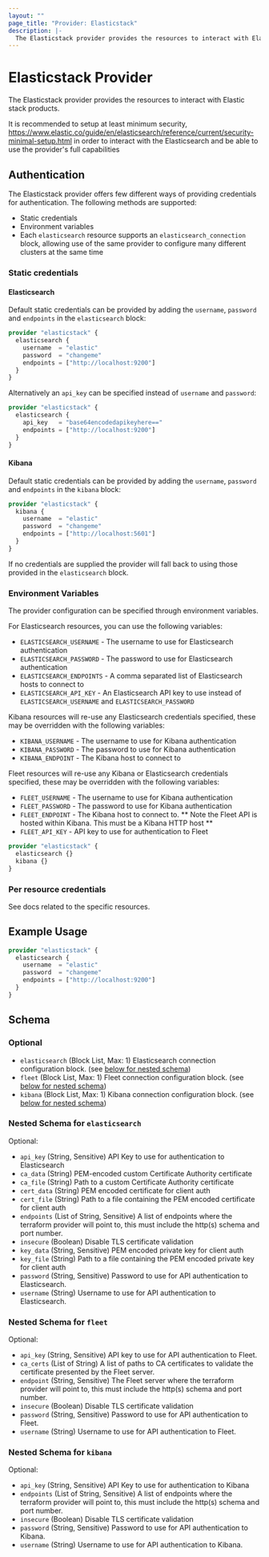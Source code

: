 ```yaml
---
layout: ""
page_title: "Provider: Elasticstack"
description: |-
  The Elasticstack provider provides the resources to interact with Elastic stack products.
---
```


# Elasticstack Provider

The Elasticstack provider provides the resources to interact with Elastic stack products.


It is recommended to setup at least minimum security, https://www.elastic.co/guide/en/elasticsearch/reference/current/security-minimal-setup.html
in order to interact with the Elasticsearch and be able to use the provider's full capabilities


## Authentication

The Elasticstack provider offers few different ways of providing credentials for authentication.
The following methods are supported:

* Static credentials
* Environment variables
* Each `elasticsearch` resource supports an `elasticsearch_connection` block, allowing use of the same provider to configure many different clusters at the same time


### Static credentials

#### Elasticsearch

Default static credentials can be provided by adding the `username`, `password` and `endpoints` in the `elasticsearch` block:

```terraform
provider "elasticstack" {
  elasticsearch {
    username  = "elastic"
    password  = "changeme"
    endpoints = ["http://localhost:9200"]
  }
}
```

Alternatively an `api_key` can be specified instead of `username` and `password`:

```terraform
provider "elasticstack" {
  elasticsearch {
    api_key   = "base64encodedapikeyhere=="
    endpoints = ["http://localhost:9200"]
  }
}
```

#### Kibana

Default static credentials can be provided by adding the `username`, `password` and `endpoints` in the `kibana` block:

```terraform
provider "elasticstack" {
  kibana {
    username  = "elastic"
    password  = "changeme"
    endpoints = ["http://localhost:5601"]
  }
}
```

If no credentials are supplied the provider will fall back to using those provided in the `elasticsearch` block.

### Environment Variables

The provider configuration can be specified through environment variables.

For Elasticsearch resources, you can use the following variables:
- `ELASTICSEARCH_USERNAME` - The username to use for Elasticsearch authentication
- `ELASTICSEARCH_PASSWORD` - The password to use for Elasticsearch authentication
- `ELASTICSEARCH_ENDPOINTS` - A comma separated list of Elasticsearch hosts to connect to
- `ELASTICSEARCH_API_KEY` - An Elasticsearch API key to use instead of `ELASTICSEARCH_USERNAME` and `ELASTICSEARCH_PASSWORD`

Kibana resources will re-use any Elasticsearch credentials specified, these may be overridden with the following variables:
- `KIBANA_USERNAME` - The username to use for Kibana authentication
- `KIBANA_PASSWORD` - The password to use for Kibana authentication
- `KIBANA_ENDPOINT` - The Kibana host to connect to

Fleet resources will re-use any Kibana or Elasticsearch credentials specified, these may be overridden with the following variables:
- `FLEET_USERNAME` - The username to use for Kibana authentication
- `FLEET_PASSWORD` - The password to use for Kibana authentication
- `FLEET_ENDPOINT` - The Kibana host to connect to. ** Note the Fleet API is hosted within Kibana. This must be a Kibana HTTP host **
- `FLEET_API_KEY` - API key to use for authentication to Fleet

```terraform
provider "elasticstack" {
  elasticsearch {}
  kibana {}
}
```


### Per resource credentials

See docs related to the specific resources.


## Example Usage

```terraform
provider "elasticstack" {
  elasticsearch {
    username  = "elastic"
    password  = "changeme"
    endpoints = ["http://localhost:9200"]
  }
}
```

<!-- schema generated by tfplugindocs -->
## Schema

### Optional

- `elasticsearch` (Block List, Max: 1) Elasticsearch connection configuration block. (see [below for nested schema](#nestedblock--elasticsearch))
- `fleet` (Block List, Max: 1) Fleet connection configuration block. (see [below for nested schema](#nestedblock--fleet))
- `kibana` (Block List, Max: 1) Kibana connection configuration block. (see [below for nested schema](#nestedblock--kibana))

<a id="nestedblock--elasticsearch"></a>
### Nested Schema for `elasticsearch`

Optional:

- `api_key` (String, Sensitive) API Key to use for authentication to Elasticsearch
- `ca_data` (String) PEM-encoded custom Certificate Authority certificate
- `ca_file` (String) Path to a custom Certificate Authority certificate
- `cert_data` (String) PEM encoded certificate for client auth
- `cert_file` (String) Path to a file containing the PEM encoded certificate for client auth
- `endpoints` (List of String, Sensitive) A list of endpoints where the terraform provider will point to, this must include the http(s) schema and port number.
- `insecure` (Boolean) Disable TLS certificate validation
- `key_data` (String, Sensitive) PEM encoded private key for client auth
- `key_file` (String) Path to a file containing the PEM encoded private key for client auth
- `password` (String, Sensitive) Password to use for API authentication to Elasticsearch.
- `username` (String) Username to use for API authentication to Elasticsearch.


<a id="nestedblock--fleet"></a>
### Nested Schema for `fleet`

Optional:

- `api_key` (String, Sensitive) API key to use for API authentication to Fleet.
- `ca_certs` (List of String) A list of paths to CA certificates to validate the certificate presented by the Fleet server.
- `endpoint` (String, Sensitive) The Fleet server where the terraform provider will point to, this must include the http(s) schema and port number.
- `insecure` (Boolean) Disable TLS certificate validation
- `password` (String, Sensitive) Password to use for API authentication to Fleet.
- `username` (String) Username to use for API authentication to Fleet.


<a id="nestedblock--kibana"></a>
### Nested Schema for `kibana`

Optional:

- `api_key` (String, Sensitive) API Key to use for authentication to Kibana
- `endpoints` (List of String, Sensitive) A list of endpoints where the terraform provider will point to, this must include the http(s) schema and port number.
- `insecure` (Boolean) Disable TLS certificate validation
- `password` (String, Sensitive) Password to use for API authentication to Kibana.
- `username` (String) Username to use for API authentication to Kibana.

